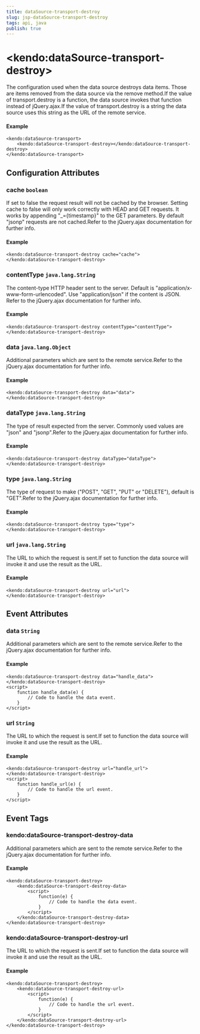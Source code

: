```yaml
---
title: dataSource-transport-destroy
slug: jsp-dataSource-transport-destroy
tags: api, java
publish: true
---
```


# \<kendo:dataSource-transport-destroy\>

The configuration used when the data source destroys data items. Those are items removed from the data source via the remove method.If the value of transport.destroy is a function, the data source invokes that function instead of jQuery.ajax.If the value of transport.destroy is a string the data source uses this string as the URL of the remote service.

#### Example
    <kendo:dataSource-transport>
        <kendo:dataSource-transport-destroy></kendo:dataSource-transport-destroy>
    </kendo:dataSource-transport>

## Configuration Attributes

### cache `boolean`

If set to false the request result will not be cached by the browser. Setting cache to false will only work correctly with HEAD and GET requests. It works by appending "_={timestamp}" to the GET parameters.
By default "jsonp" requests are not cached.Refer to the jQuery.ajax documentation for further info.

#### Example
    <kendo:dataSource-transport-destroy cache="cache">
    </kendo:dataSource-transport-destroy>

### contentType `java.lang.String`

The content-type HTTP header sent to the server. Default is "application/x-www-form-urlencoded". Use "application/json" if the content is JSON.
Refer to the jQuery.ajax documentation for further info.

#### Example
    <kendo:dataSource-transport-destroy contentType="contentType">
    </kendo:dataSource-transport-destroy>

### data `java.lang.Object`

Additional parameters which are sent to the remote service.Refer to the jQuery.ajax documentation for further info.

#### Example
    <kendo:dataSource-transport-destroy data="data">
    </kendo:dataSource-transport-destroy>

### dataType `java.lang.String`

The type of result expected from the server. Commonly used values are "json" and "jsonp".Refer to the jQuery.ajax documentation for further info.

#### Example
    <kendo:dataSource-transport-destroy dataType="dataType">
    </kendo:dataSource-transport-destroy>

### type `java.lang.String`

The type of request to make ("POST", "GET", "PUT" or "DELETE"), default is "GET".Refer to the jQuery.ajax documentation for further info.

#### Example
    <kendo:dataSource-transport-destroy type="type">
    </kendo:dataSource-transport-destroy>

### url `java.lang.String`

The URL to which the request is sent.If set to function the data source will invoke it and use the result as the URL.

#### Example
    <kendo:dataSource-transport-destroy url="url">
    </kendo:dataSource-transport-destroy>


## Event Attributes

### data `String`

Additional parameters which are sent to the remote service.Refer to the jQuery.ajax documentation for further info.


#### Example
    <kendo:dataSource-transport-destroy data="handle_data">
    </kendo:dataSource-transport-destroy>
    <script>
        function handle_data(e) {
            // Code to handle the data event.
        }
    </script>

### url `String`

The URL to which the request is sent.If set to function the data source will invoke it and use the result as the URL.


#### Example
    <kendo:dataSource-transport-destroy url="handle_url">
    </kendo:dataSource-transport-destroy>
    <script>
        function handle_url(e) {
            // Code to handle the url event.
        }
    </script>

## Event Tags

### kendo:dataSource-transport-destroy-data

Additional parameters which are sent to the remote service.Refer to the jQuery.ajax documentation for further info.


#### Example
    <kendo:dataSource-transport-destroy>
        <kendo:dataSource-transport-destroy-data>
            <script>
                function(e) {
                    // Code to handle the data event.
                }
            </script>
        </kendo:dataSource-transport-destroy-data>
    </kendo:dataSource-transport-destroy>

### kendo:dataSource-transport-destroy-url

The URL to which the request is sent.If set to function the data source will invoke it and use the result as the URL.


#### Example
    <kendo:dataSource-transport-destroy>
        <kendo:dataSource-transport-destroy-url>
            <script>
                function(e) {
                    // Code to handle the url event.
                }
            </script>
        </kendo:dataSource-transport-destroy-url>
    </kendo:dataSource-transport-destroy>

 
